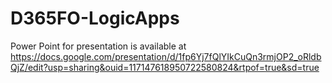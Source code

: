 # D365FO-LogicApps

Power Point for presentation is available at https://docs.google.com/presentation/d/1fp6Yj7fQlYIkCuQn3rmjOP2_oRldbQjZ/edit?usp=sharing&ouid=117147618950722580824&rtpof=true&sd=true
